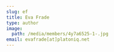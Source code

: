 ```yaml
---
slug: ef
title: Eva Frade
type: author
image:
  path: /media/members/4y7a6525-1-.jpg
email: evafrade[at]platoniq.net
---
```


